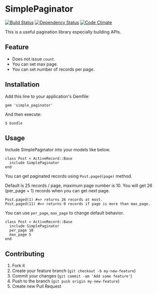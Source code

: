 # SimplePaginator

[![Build Status](https://travis-ci.org/satococoa/simple_paginator.png?branch=master)](https://travis-ci.org/satococoa/simple_paginator)
[![Dependency Status](https://gemnasium.com/satococoa/simple_paginator.png)](https://gemnasium.com/satococoa/simple_paginator)
[![Code Climate](https://codeclimate.com/github/satococoa/simple_paginator.png)](https://codeclimate.com/github/satococoa/simple_paginator)

This is a useful pagination library especially building APIs.

## Feature
- Does not issue `count`.
- You can set max page.
- You can set number of records per page.

## Installation

Add this line to your application's Gemfile:

    gem 'simple_paginator'

And then execute:

    $ bundle

## Usage

Include SimplePaginator into your models like below.

```
class Post < ActiveRecord::Base
  include SimplePaginator
end
```

You can get paginated records using `Post.paged(page)` method.

Default is 25 records / page, maximum page number is 10.
You will get 26 (per_page + 1) records when you can get next page.

```
Post.paged(1) #=> returns 26 records at most.
Post.paged(11) #=> returns 0 records if page is more than max_page.
```

You can use `per_page`, `max_page` to change default behavior.

```
class Post < ActiveRecord::Base
  include SimplePaginator
  per_page 10
  max_page 5
end
```

## Contributing

1. Fork it
2. Create your feature branch (`git checkout -b my-new-feature`)
3. Commit your changes (`git commit -am 'Add some feature'`)
4. Push to the branch (`git push origin my-new-feature`)
5. Create new Pull Request
